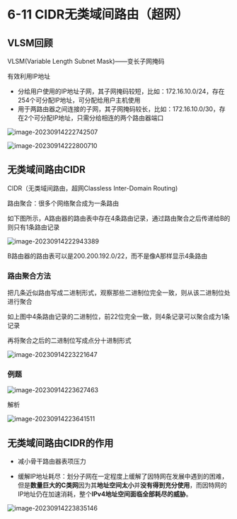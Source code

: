 # 6-11 CIDR无类域间路由（超网）

## VLSM回顾

VLSM(Variable Length Subnet Mask)——变长子网掩码

有效利用IP地址

- 分给用户使用的IP地址子网，其子网掩码较短，比如：172.16.10.0/24，存在254个可分配IP地址，可分配给用户主机使用
- 用于两路由器之间连接的子网，其子网掩码较长，比如：172.16.10.0/30，存在2个可分配IP地址，只需分给相连的两个路由器端口

![image-20230914222742507](https://img.yatjay.top/md/image-20230914222742507.png)

![image-20230914222800710](https://img.yatjay.top/md/image-20230914222800710.png)

## 无类域间路由CIDR

CIDR（无类域间路由，超网Classless Inter-Domain Routing)

路由聚合：很多个网络聚合成为一条路由

如下图所示，A路由器的路由表中存在4条路由记录，通过路由聚合之后传递给B的则只有1条路由记录

![image-20230914222943389](https://img.yatjay.top/md/image-20230914222943389.png)

B路由器的路由表可以是200.200.192.0/22，而不是像A那样显示4条路由

### 路由聚合方法

把几条近似路由写成二进制形式，观察那些二进制位完全一致，则从该二进制位处进行聚合

如上图中4条路由记录的二进制位，前22位完全一致，则4条记录可以聚合成为1条记录

再将聚合之后的二进制位写成点分十进制形式

![image-20230914223221647](https://img.yatjay.top/md/image-20230914223221647.png)

### 例题

![image-20230914223627463](https://img.yatjay.top/md/image-20230914223627463.png)

解析

![image-20230914223641511](https://img.yatjay.top/md/image-20230914223641511.png)

## 无类域间路由CIDR的作用

- 减小骨干路由器表项压力

- 缓解IP地址耗尽：划分子网在一定程度上缓解了因特网在发展中遇到的困难，但是**数量巨大的C类网**因为其**地址空间太小**并**没有得到充分使用**，而因特网的IP地址仍在加速消耗，整个**IPv4地址空间面临全部耗尽的威胁**。

![image-20230914223835146](https://img.yatjay.top/md/image-20230914223835146.png)
